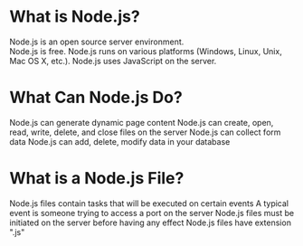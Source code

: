 # What is Node.js?
Node.js is an open source server environment.<br/>
Node.js is free.
Node.js runs on various platforms (Windows, Linux, Unix, Mac OS X, etc.).
Node.js uses JavaScript on the server.

# What Can Node.js Do?
Node.js can generate dynamic page content
Node.js can create, open, read, write, delete, and close files on the server
Node.js can collect form data
Node.js can add, delete, modify data in your database

# What is a Node.js File?
Node.js files contain tasks that will be executed on certain events
A typical event is someone trying to access a port on the server
Node.js files must be initiated on the server before having any effect
Node.js files have extension ".js"
